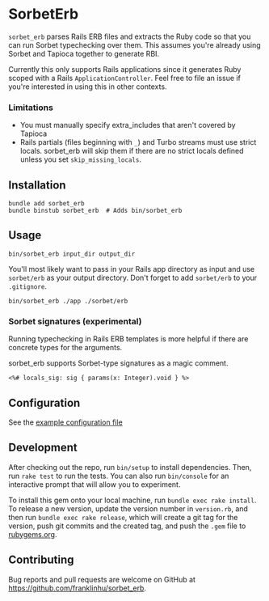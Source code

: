 # SorbetErb

`sorbet_erb` parses Rails ERB files and extracts the Ruby code so that
you can run Sorbet typechecking over them. This assumes you're already
using Sorbet and Tapioca together to generate RBI.

Currently this only supports Rails applications since it generates Ruby
scoped with a Rails `ApplicationController`. Feel free to file an issue
if you're interested in using this in other contexts.

### Limitations

- You must manually specify extra_includes that aren't covered by Tapioca
- Rails partials (files beginning with `_`) and Turbo streams must use
  strict locals. sorbet_erb will skip them if there are no strict locals
  defined unless you set `skip_missing_locals`.

## Installation

```
bundle add sorbet_erb
bundle binstub sorbet_erb  # Adds bin/sorbet_erb
```

## Usage

```
bin/sorbet_erb input_dir output_dir
```

You'll most likely want to pass in your Rails app directory as input
and use `sorbet/erb` as your output directory. Don't forget to add
`sorbet/erb` to your `.gitignore`.

```
bin/sorbet_erb ./app ./sorbet/erb
```

### Sorbet signatures (experimental)
Running typechecking in Rails ERB templates is more helpful if there
are concrete types for the arguments.

sorbet_erb supports Sorbet-type signatures as a magic comment.

```
<%# locals_sig: sig { params(x: Integer).void } %>
```

## Configuration

See the [example configuration file](examples/config.yml)


## Development

After checking out the repo, run `bin/setup` to install dependencies. Then, run `rake test` to run the tests. You can also run `bin/console` for an interactive prompt that will allow you to experiment.

To install this gem onto your local machine, run `bundle exec rake install`. To release a new version, update the version number in `version.rb`, and then run `bundle exec rake release`, which will create a git tag for the version, push git commits and the created tag, and push the `.gem` file to [rubygems.org](https://rubygems.org).

## Contributing

Bug reports and pull requests are welcome on GitHub at https://github.com/franklinhu/sorbet_erb.
